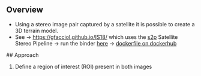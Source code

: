 ## Overview
* Using a stereo image pair captured by a satellite it is possible to create a 3D terrain model.
* See -> https://gfacciol.github.io/IS18/ which uses the [s2p](https://github.com/MISS3D/s2p) Satellite Stereo Pipeline -> run the binder [here](https://mybinder.org/v2/gh/gfacciol/IS18/master?filepath=IS18.ipynb) -> [dockerfile on dockerhub](https://hub.docker.com/r/carlodef/s2p)

## Approach
1. Define a region of interest (ROI) present in both images
